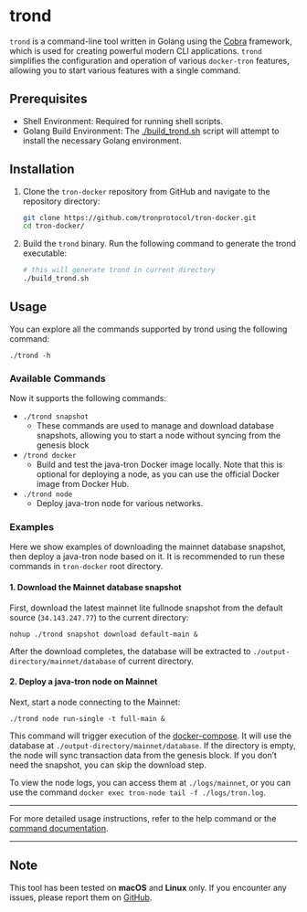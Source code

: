 # trond

`trond` is a command-line tool written in Golang using the [Cobra](https://github.com/spf13/cobra) framework, which is used for creating powerful modern CLI applications.
`trond` simplifies the configuration and operation of various `docker-tron` features, allowing you to start various features with a single command.

## Prerequisites
- Shell Environment: Required for running shell scripts.
- Golang Build Environment: The [./build_trond.sh](../../build_trond.sh) script will attempt to install the necessary Golang environment.

## Installation

1. Clone the `tron-docker` repository from GitHub and navigate to the repository directory:

    ```sh
    git clone https://github.com/tronprotocol/tron-docker.git
    cd tron-docker/
    ```

2. Build the `trond` binary. Run the following command to generate the trond executable:

    ```sh
    # this will generate trond in current directory
    ./build_trond.sh
    ```

## Usage
You can explore all the commands supported by trond using the following command:
```
./trond -h
```

### Available Commands
Now it supports the following commands:
- `./trond snapshot`
  - These commands are used to manage and download database snapshots, allowing you to start a node without syncing from the genesis block
- `/trond docker`
  - Build and test the java-tron Docker image locally. Note that this is optional for deploying a node, as you can use the official Docker image from Docker Hub.
- `./trond node`
  - Deploy java-tron node for various networks.

### Examples

Here we show examples of downloading the mainnet database snapshot, then deploy a java-tron node based on it.
It is recommended to run these commands in `tron-docker` root directory.

#### 1. Download the Mainnet database snapshot

First, download the latest mainnet lite fullnode snapshot from the default source (`34.143.247.77`) to the current directory:

```
nohup ./trond snapshot download default-main &
```

After the download completes, the database will be extracted to `./output-directory/mainnet/database` of current directory.

#### 2. Deploy a java-tron node on Mainnet

Next, start a node connecting to the Mainnet:

```
./trond node run-single -t full-main &
```

This command will trigger execution of the [docker-compose](../../single_node/docker-compose.fullnode.main.yml). It will use the database at `./output-directory/mainnet/database`.
If the directory is empty, the node will sync transaction data from the genesis block. If you don’t need the snapshot, you can skip the download step.

To view the node logs, you can access them at `./logs/mainnet`, or you can use the command `docker exec tron-node tail -f ./logs/tron.log`.

---

For more detailed usage instructions, refer to the help command or the [command documentation](./docs/trond.md).

---

## Note

This tool has been tested on **macOS** and **Linux** only. If you encounter any issues, please report them on [GitHub](https://github.com/tronprotocol/tron-docker/issues).
